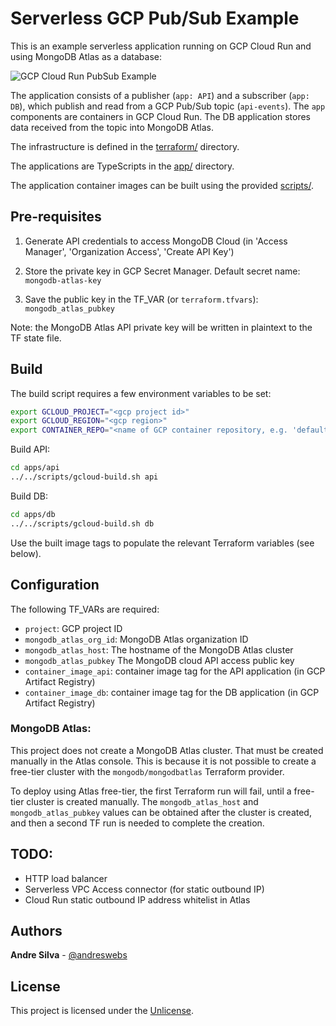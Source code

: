 # Serverless GCP Pub/Sub Example

This is an example serverless application running on GCP Cloud Run and using
MongoDB Atlas as a database:

![GCP Cloud Run PubSub Example](docs/diagrams/gcp-cloud-run-pubsub-example.png "example")

The application consists of a publisher (`app: API`) and a subscriber
(`app: DB`), which publish and read from a GCP Pub/Sub topic (`api-events`). The
`app` components are containers in GCP Cloud Run. The DB application stores data
received from the topic into MongoDB Atlas.

The infrastructure is defined in the [terraform/](terraform) directory.

The applications are TypeScripts in the [app/](app) directory.

The application container images can be built using the provided
[scripts/](scripts).

## Pre-requisites

1. Generate API credentials to access MongoDB Cloud (in 'Access Manager',
   'Organization Access', 'Create API Key')

2. Store the private key in GCP Secret Manager. Default secret name:
   `mongodb-atlas-key`

3. Save the public key in the TF_VAR (or `terraform.tfvars`):
   `mongodb_atlas_pubkey`

Note: the MongoDB Atlas API private key will be written in plaintext to the TF
state file.

## Build

The build script requires a few environment variables to be set:

```sh
export GCLOUD_PROJECT="<gcp project id>"
export GCLOUD_REGION="<gcp region>"
export CONTAINER_REPO="<name of GCP container repository, e.g. 'default'>"
```

Build API:

```sh
cd apps/api
../../scripts/gcloud-build.sh api
```

Build DB:

```sh
cd apps/db
../../scripts/gcloud-build.sh db
```

Use the built image tags to populate the relevant Terraform variables (see
below).

## Configuration

The following TF_VARs are required:

- `project`: GCP project ID
- `mongodb_atlas_org_id`: MongoDB Atlas organization ID
- `mongodb_atlas_host`: The hostname of the MongoDB Atlas cluster
- `mongodb_atlas_pubkey` The MongoDB cloud API access public key
- `container_image_api`: container image tag for the API application (in GCP
  Artifact Registry)
- `container_image_db`: container image tag for the DB application (in GCP
  Artifact Registry)

### MongoDB Atlas:

This project does not create a MongoDB Atlas cluster. That must be created
manually in the Atlas console. This is because it is not possible to create a
free-tier cluster with the `mongodb/mongodbatlas` Terraform provider.

To deploy using Atlas free-tier, the first Terraform run will fail, until a
free-tier cluster is created manually. The `mongodb_atlas_host` and
`mongodb_atlas_pubkey` values can be obtained after the cluster is created, and
then a second TF run is needed to complete the creation.

## TODO:

- HTTP load balancer
- Serverless VPC Access connector (for static outbound IP)
- Cloud Run static outbound IP address whitelist in Atlas

## Authors

**Andre Silva** - [@andreswebs](https://github.com/andreswebs)

## License

This project is licensed under the [Unlicense](UNLICENSE.md).
